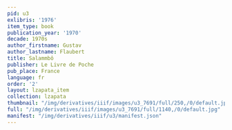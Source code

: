 ```yaml
---
pid: u3
exlibris: '1976'
item_type: book
publication_year: '1970'
decade: 1970s
author_firstname: Gustav
author_lastname: Flaubert
title: Salammbô
publisher: Le Livre de Poche
pub_place: France
language: fr
order: '2'
layout: lzapata_item
collection: lzapata
thumbnail: "/img/derivatives/iiif/images/u3_7691/full/250,/0/default.jpg"
full: "/img/derivatives/iiif/images/u3_7691/full/1140,/0/default.jpg"
manifest: "/img/derivatives/iiif/u3/manifest.json"
---
```

